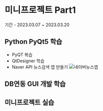 # 미니프로젝트 Part1
기간 - 2023.03.07 ~ 2023.03.20

## Python PyQt5 학습
- PyQT 복습
- QtDesigner 학습
- Naver API 뉴스검색 앱 만들기
![네이버뉴스앱]('C:\source\miniprojects\images')

## DB연동 GUI 개발 학습

## 미니프로젝트 실습
